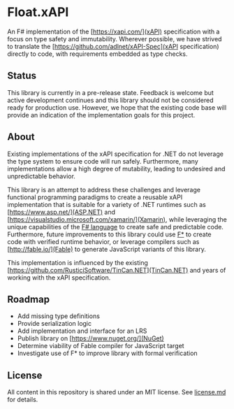 # Float.xAPI

An F# implementation of the [https://xapi.com/](xAPI) specification with a focus on type safety and immutability. Wherever possible, we have strived to translate the [https://github.com/adlnet/xAPI-Spec](xAPI specification) directly to code, with requirements embedded as type checks.

## Status

This library is currently in a pre-release state. Feedback is welcome but active development continues and this library should not be considered ready for production use. However, we hope that the existing code base will provide an indication of the implementation goals for this project.

## About

Existing implementations of the xAPI specification for .NET do not leverage the type system to ensure code will run safely. Furthermore, many implementations allow a high degree of mutability, leading to undesired and unpredictable behavior.

This library is an attempt to address these challenges and leverage functional programming paradigms to create a reusable xAPI implementation that is suitable for a variety of .NET runtimes such as [https://www.asp.net/](ASP.NET) and [https://visualstudio.microsoft.com/xamarin/](Xamarin), while leveraging the unique capabilities of the [F# language](https://fsharp.org/) to create safe and predictable code. Furthermore, future improvements to this library could use [F*](https://www.fstar-lang.org/) to create code with verified runtime behavior, or leverage compilers such as [http://fable.io/](Fable) to generate JavaScript variants of this library.

This implementation is influenced by the existing [https://github.com/RusticiSoftware/TinCan.NET](TinCan.NET) and years of working with the xAPI specification.

## Roadmap

* Add missing type definitions
* Provide serialization logic
* Add implementation and interface for an LRS
* Publish library on [https://www.nuget.org/](NuGet)
* Determine viability of Fable compiler for JavaScript target
* Investigate use of F* to improve library with formal verification

## License

All content in this repository is shared under an MIT license. See [license.md](./license.md) for details.
